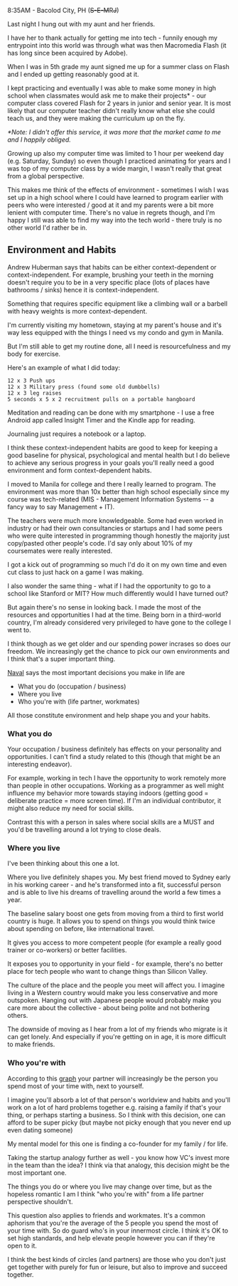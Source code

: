 8:35AM - Bacolod City, PH (~~S-E-M~~R~~J~~)

Last night I hung out with my aunt and her friends. 

I have her to thank actually for getting me into tech - funnily enough my entrypoint into this world was through what was then Macromedia Flash (it has long since been acquired by Adobe).<!-- excerpt-end -->

When I was in 5th grade my aunt signed me up for a summer class on Flash and I ended up getting reasonably good at it.

I kept practicing and eventually I was able to make some money in high school when classmates would ask me to make their projects* - our computer class covered Flash for 2 years in junior and senior year. It is most likely that our computer teacher didn't really know what else she could teach us, and they were making the curriculum up on the fly. 

_*Note: I didn't offer this service, it was more that the market came to me and I happily obliged._

Growing up also my computer time was limited to 1 hour per weekend day (e.g. Saturday, Sunday) so even though I practiced animating for years and I was top of my computer class by a wide margin, I wasn't really that great from a global perspective.

This makes me think of the effects of environment - sometimes I wish I was set up in a high school where I could have learned to program earlier with peers who were interested / good at it and my parents were a bit more lenient with computer time. There's no value in regrets though, and I'm happy I still was able to find my way into the tech world - there truly is no other world I'd rather be in. 

## Environment and Habits

Andrew Huberman says that habits can be either context-dependent or context-independent. For example, brushing your teeth in the morning doesn't require you to be in a very specific place (lots of places have bathrooms / sinks) hence it is context-independent. 

Something that requires specific equipment like a climbing wall or a barbell with heavy weights is more context-dependent. 

I'm currently visiting my hometown, staying at my parent's house and it's way less equipped with the things I need vs my condo and gym in Manila.

But I'm still able to get my routine done, all I need is resourcefulness and my body for exercise.

Here's an example of what I did today:

```
12 x 3 Push ups
12 x 3 Military press (found some old dumbbells)
12 x 3 leg raises
5 seconds x 5 x 2 recruitment pulls on a portable hangboard
```

Meditation and reading can be done with my smartphone - I use a free Android app called Insight Timer and the Kindle app for reading.

Journaling just requires a notebook or a laptop.

I think these context-independent habits are good to keep for keeping a good baseline for physical, psychological and mental health but I do believe to achieve any serious progress in your goals you'll really need a good environment and form context-dependent habits.

I moved to Manila for college and there I really learned to program. The environment was more than 10x better than high school especially since my course was tech-related (MIS - Management Information Systems -- a fancy way to say Management + IT).

The teachers were much more knowledgeable. Some had even worked in industry or had their own consultancies or startups and I had some peers who were quite interested in programming though honestly the majority just copy/pasted other people's code. I'd say only about 10% of my coursemates were really interested.

I got a kick out of programming so much I'd do it on my own time and even cut class to just hack on a game I was making.

I also wonder the same thing - what if I had the opportunity to go to a school like Stanford or MIT? How much differently would I have turned out? 

But again there's no sense in looking back. I made the most of the resources and opportunities I had at the time. Being born in a third-world country, I'm already considered very privileged to have gone to the college I went to.

I think though as we get older and our spending power incrases so does our freedom. We increasingly get the chance to pick our own environments and I think that's a super important thing.

[Naval](https://twitter.com/naval/status/1390216106384584704) says the most important decisions you make in life are

* What you do (occupation / business)
* Where you live 
* Who you're with (life partner, workmates)

All those constitute environment and help shape you and your habits.

### What you do 

Your occupation / business definitely has effects on your personality and opportunities. I can't find a study related to this (though that might be an interesting endeavor). 

For example, working in tech I have the opportunity to work remotely more than people in other occupations. Working as a programmer as well might influence my behavior more towards staying indoors (getting good = deliberate practice = more screen time). If I'm an individual contributor, it might also reduce my need for social skills.

Contrast this with a person in sales where social skills are a MUST and you'd be travelling around a lot trying to close deals.

### Where you live

I've been thinking about this one a lot. 

Where you live definitely shapes you. My best friend moved to Sydney early in his working career - and he's transformed into a fit, successful person and is able to live his dreams of travelling around the world a few times a year. 

The baseline salary boost one gets from moving from a third to first world country is huge. It allows you to spend on things you would think twice about spending on before, like international travel. 

It gives you access to more competent people (for example a really good trainer or co-workers) or better facilities.

It exposes you to opportunity in your field - for example, there's no better place for tech people who want to change things than Silicon Valley.

The culture of the place and the people you meet will affect you. I imagine living in a Western country would make you less conservative and more outspoken. Hanging out with Japanese people would probably make you care more about the collective - about being polite and not bothering others.

The downside of moving as I hear from a lot of my friends who migrate is it can get lonely. And especially if you're getting on in age, it is more difficult to make friends. 

### Who you're with

According to this [graph](https://ourworldindata.org/time-with-others-lifetime) your partner will increasingly be the person you spend most of your time with, next to yourself.

I imagine you'll absorb a lot of that person's worldview and habits and you'll work on a lot of hard problems together e.g. raising a family if that's your thing, or perhaps starting a business. So I think with this decision, one can afford to be super picky (but maybe not picky enough that you never end up even dating someone)

My mental model for this one is finding a co-founder for my family / for life. 

Taking the startup analogy further as well - you know how VC's invest more in the team than the idea? I think via that analogy, this decision might be the most important one.

The things you do or where you live may change over time, but as the hopeless romantic I am I think "who you're with" from a life partner perspective shouldn't.

This question also applies to friends and workmates. It's a common aphorism that you're the average of the 5 people you spend the most of your time with. So do guard who's in your innermost circle. I think it's OK to set high standards, and help elevate people however you can if they're open to it.

I think the best kinds of circles (and partners) are those who you don't just get together with purely for fun or leisure, but also to improve and succeed together.